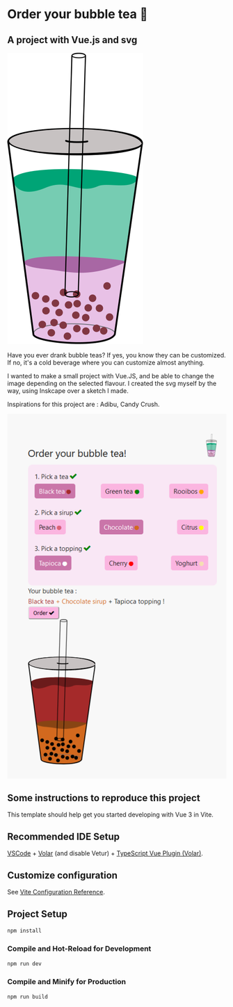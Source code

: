 # Order your bubble tea 🥤

## A project with Vue.js and svg

![img](bubbletea_final.svg) 

Have you ever drank bubble teas? If yes, you know they can be customized. If no,  it's a cold beverage where you can customize almost anything.

I wanted to make a small project with Vue.JS, and be able to change the image depending on the selected flavour. I created the svg myself by the way, using Inskcape over a sketch I made.

Inspirations for this project are : Adibu, Candy Crush.

![img](preview2.png) 



















## Some instructions to reproduce this project

This template should help get you started developing with Vue 3 in Vite.

## Recommended IDE Setup

[VSCode](https://code.visualstudio.com/) + [Volar](https://marketplace.visualstudio.com/items?itemName=Vue.volar) (and disable Vetur) + [TypeScript Vue Plugin (Volar)](https://marketplace.visualstudio.com/items?itemName=Vue.vscode-typescript-vue-plugin).

## Customize configuration

See [Vite Configuration Reference](https://vitejs.dev/config/).

## Project Setup

```sh
npm install
```

### Compile and Hot-Reload for Development

```sh
npm run dev
```

### Compile and Minify for Production

```sh
npm run build
```
